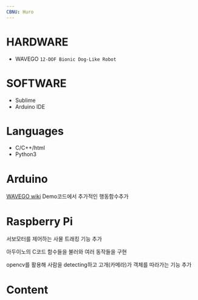 ```yaml
---
CBNU: Huro
---
```

# HARDWARE
+ WAVEGO `12-DOF Bionic Dog-Like Robot`

# SOFTWARE
+ Sublime
+ Arduino IDE

# Languages
+ C/C++/html
+ Python3

# Arduino
[WAVEGO wiki](https://www.waveshare.com/wiki/WAVEGO)
Demo코드에서 추가적인 행동함수추가

# Raspberry Pi
서보모터를 제어하는 사물 트래킹 기능 추가

아두이노의 C코드 함수들을 불러와 여러 동작들을 구현

opencv를 활용해 사람을 detecting하고 고개(카메라)가 객체를 따라가는 기능 추가


# Content
